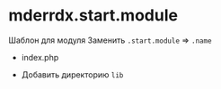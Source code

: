 # mderrdx.start.module

Шаблон для модуля
Заменить `.start.module` => `.name`
- index.php

- Добавить директорию `lib`
